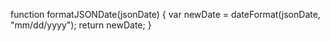 function formatJSONDate(jsonDate) {
  var newDate = dateFormat(jsonDate, "mm/dd/yyyy");
  return newDate;
}